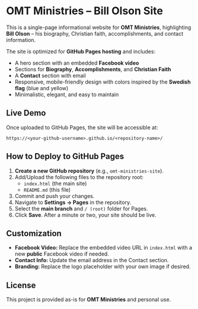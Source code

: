 # OMT Ministries – Bill Olson Site

This is a single-page informational website for **OMT Ministries**, highlighting **Bill Olson** – his biography, Christian faith, accomplishments, and contact information.

The site is optimized for **GitHub Pages hosting** and includes:
- A hero section with an embedded **Facebook video**
- Sections for **Biography**, **Accomplishments**, and **Christian Faith**
- A **Contact** section with email
- Responsive, mobile-friendly design with colors inspired by the **Swedish flag** (blue and yellow)
- Minimalistic, elegant, and easy to maintain

## Live Demo

Once uploaded to GitHub Pages, the site will be accessible at:

```
https://<your-github-username>.github.io/<repository-name>/
```

## How to Deploy to GitHub Pages

1. **Create a new GitHub repository** (e.g., `omt-ministries-site`).
2. Add/Upload the following files to the repository root:
   - `index.html` (the main site)
   - `README.md` (this file)
3. Commit and push your changes.
4. Navigate to **Settings → Pages** in the repository.
5. Select the **main branch** and `/ (root)` folder for Pages.
6. Click **Save**. After a minute or two, your site should be live.

## Customization

- **Facebook Video:** Replace the embedded video URL in `index.html` with a new **public** Facebook video if needed.
- **Contact Info:** Update the email address in the Contact section.
- **Branding:** Replace the logo placeholder with your own image if desired.

## License

This project is provided as-is for **OMT Ministries** and personal use.
